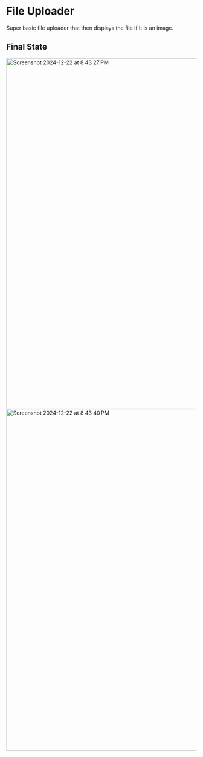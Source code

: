 # File Uploader

Super basic file uploader that then displays the file if it is an image.

## Final State
<img width="925" alt="Screenshot 2024-12-22 at 8 43 27 PM" src="https://github.com/user-attachments/assets/0bf2bdb1-94c0-4036-bbbf-55a26b4efe2c" />

<img width="903" alt="Screenshot 2024-12-22 at 8 43 40 PM" src="https://github.com/user-attachments/assets/d21e06b9-96c1-43d3-b281-44820de7c66c" />
